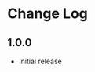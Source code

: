# Change Log

<!--All notable changes to the "lfw-codes-for-bananas" extension will be documented in this file.

Check [Keep a Changelog](http://keepachangelog.com/) for recommendations on how to structure this file.-->

## 1.0.0

- Initial release
